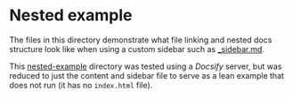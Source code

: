 # Nested example

The files in this directory demonstrate what file linking and nested docs structure look like when using a custom sidebar such as [_sidebar.md](_sidebar.md).

This [nested-example](/nested-example) directory was tested using a _Docsify_ server, but was reduced to just the content and sidebar file to serve as a lean example that does not run (it has no `index.html` file).
